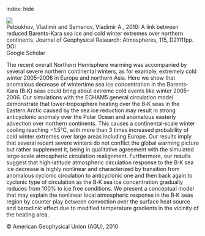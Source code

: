 index: hide

<div class="Citation">
    <div class="Citation-thumb CitationThumb-linked"  data-href="https://doi.org/10.1029/2009jd013568">
      <img src="https://static.claimspace.cloud/climate-study-static/refs/thumbs/14/Petoukhov_and_Semenov_2010-thumb.png" />
    </div>

  <div class="Citation-body">
    <div class="Citation-text">Petoukhov, Vladimir and Semenov, Vladimir A., 2010: A link between reduced Barents-Kara sea ice and cold winter extremes over northern continents. <span class="Article-journal">Journal of Geophysical Research: Atmospheres, </span><span class="Article-volume">115, </span>D21111pp.</div>
    <div class="Citation-links">
      <div class="CitationLink" data-href="https://doi.org/10.1029/2009jd013568">
        <div class="CitationLink-icon CitationLink-Doi"></div>
        <div class="CitationLink-text">DOI</div>
      </div>
      <div class="CitationLink" data-href="https://scholar.google.com/scholar?q=10.1029/2009jd013568">
        <div class="CitationLink-icon CitationLink-Scholar"></div>
        <div class="CitationLink-text">Google Scholar</div>
      </div>
    </div>
  </div>
</div>

The recent overall Northern Hemisphere warming was accompanied by several severe northern continental winters, as for example, extremely cold winter 2005–2006 in Europe and northern Asia. Here we show that anomalous decrease of wintertime sea ice concentration in the Barents‐Kara (B‐K) seas could bring about extreme cold events like winter 2005–2006. Our simulations with the ECHAM5 general circulation model demonstrate that lower‐troposphere heating over the B‐K seas in the Eastern Arctic caused by the sea ice reduction may result in strong anticyclonic anomaly over the Polar Ocean and anomalous easterly advection over northern continents. This causes a continental‐scale winter cooling reaching −1.5°C, with more than 3 times increased probability of cold winter extremes over large areas including Europe. Our results imply that several recent severe winters do not conflict the global warming picture but rather supplement it, being in qualitative agreement with the simulated large‐scale atmospheric circulation realignment. Furthermore, our results suggest that high‐latitude atmospheric circulation response to the B‐K sea ice decrease is highly nonlinear and characterized by transition from anomalous cyclonic circulation to anticyclonic one and then back again to cyclonic type of circulation as the B‐K sea ice concentration gradually reduces from 100% to ice free conditions. We present a conceptual model that may explain the nonlinear local atmospheric response in the B‐K seas region by counter play between convection over the surface heat source and baroclinic effect due to modified temperature gradients in the vicinity of the heating area.

<div class="Citation-copy">
&copy; American Geophysical Union (AGU), 2010
</div>